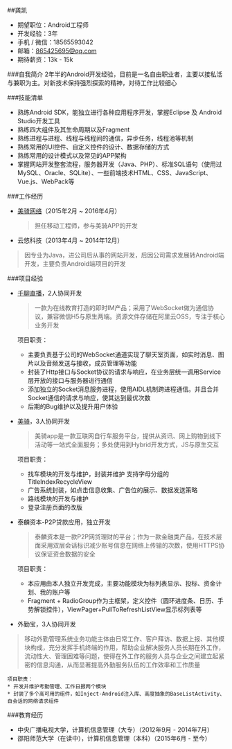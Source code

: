##龚凯
* 期望职位：Android工程师
* 开发经验：3年
* 手机 / 微信：18565593042
* 邮箱：865425695@qq.com
* 期待薪资：13k - 15k

###自我简介
2年半的Android开发经验，目前是一名自由职业者，主要以接私活与兼职为主。对新技术保持强烈探索的精神，对待工作比较细心

###技能清单
* 熟练Android SDK，能独立进行各种应用程序开发，掌握Eclipse 及 Android Studio开发工具
* 熟练四大组件及其生命周期以及Fragment
* 熟练进程与进程、线程与线程间的通信，异步任务，线程池等机制
* 熟练常用的UI控件、自定义控件的设计、数据存储的方式
* 熟练常用的设计模式以及常见的APP架构
* 掌握网站开发整套流程，服务器开发（Java、PHP）、标准SQL语句（使用过MySQL、Oracle、SQLite）、一些前端技术HTML、CSS、JavaScript、Vue.js、WebPack等

###工作经历
* [美骑网络](http://www.biketo.com)（2015年2月 ~ 2016年4月）
  
  > 担任移动工程师，参与美骑APP的开发
 
* 云悠科技（2013年4月 ~ 2014年12月）
 
 >因专业为Java，进公司后从事的网站开发，后因公司需求发展转Android端开发，主要负责Android端项目的开发

###项目经验
* [千聊直播](http://www.wandoujia.com/apps/com.thinkwu.live)，2人协同开发
	> 一款为在线教育打造的即时IM产品；采用了WebSocket做为通信协议，兼容微信H5与原生两端。资源文件存储在阿里云OSS，专注于核心业务开发
	
	项目职责：
	* 主要负责基于公司的WebSocket通道实现了聊天室页面，如实时消息、图片以及音频发送与接收，成员管理等功能
	* 封装了Http接口与Socket协议的请求与响应，在业务层统一调用Service层开放的接口与服务器进行通信
	* 添加独立的Socket消息服务进程，使用AIDL机制跨进程通信。并且合并Socket通信的请求与响应，使其达到最优次数
	* 后期的Bug维护以及提升用户体验

* [美骑](https://itunes.apple.com/cn/app/id852965719)，3人协同开发
 	> 美骑app是一款互联网自行车服务平台，提供从资讯、网上购物到线下活动等一站式全面服务；多处使用到Hybrid开发方式，JS与原生交互
	
	项目职责：

	* 找车模块的开发与维护，封装并维护 支持字母分组的TitleIndexRecycleView
	* 广告系统封装，如点击信息收集、广告位的展示、数据发送策略
	* 路线模块的开发与维护
	* 登录注册页面的改版
	
* 泰麟资本-P2P贷款应用，独立开发
	> 泰麟资本是一款P2P网贷理财的平台；作为一款金融类产品，在技术层面采用双层会话标识减少账号信息在网络上传输的次数，使用HTTPS协议保证资金数据的安全
	
	项目职责：
	
	* 本应用由本人独立开发完成，主要功能模块为标列表显示、投标、资金计划、我的账户等
	* Fragment + RadioGroup作为主框架，定义控件（圆环进度条、日历、手势解锁控件），ViewPager+PullToRefreshListView显示标列表等
		
* 外勤宝，3人协同开发
> 移动外勤管理系统业务功能主体由日常工作、客户拜访、数据上报、其他模块构成，充分发挥手机终端的作用，帮助企业解决服务人员长期在外工作，流动性大、管理困难等问题，使得在外工作的服务人员与企业之间建立起紧密的信息沟通，从而显著提高外勤服务队伍的工作效率和工作质量
	
	项目职责：
	* 开发并维护考勤管理、工作日报两个模块
	* 封装了多个高可用的组件，如Inject-Android注入库、高度抽象的BaseListActivity、自会话的网络请求组件


###教育经历
* 中央广播电视大学，计算机信息管理（大专）（2012年9月 -  2014年7月）
* 邵阳师范大学（在读中），计算机信息管理（本科）（2015年6月 - 至今）







